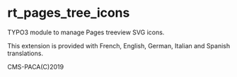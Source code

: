 # rt_pages_tree_icons

TYPO3 module to manage Pages treeview SVG icons.

This extension is provided with French, English, German, Italian and Spanish translations.

CMS-PACA(C)2019